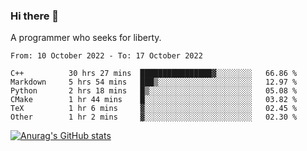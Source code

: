 ### Hi there 👋

<!--
**shejialuo/shejialuo** is a ✨ _special_ ✨ repository because its `README.md` (this file) appears on your GitHub profile.

Here are some ideas to get you started:

- 🔭 I’m currently working on ...
- 🌱 I’m currently learning ...
- 👯 I’m looking to collaborate on ...
- 🤔 I’m looking for help with ...
- 💬 Ask me about ...
- 📫 How to reach me: ...
- 😄 Pronouns: ...
- ⚡ Fun fact: ...
-->

A programmer who seeks for liberty.

<!--START_SECTION:waka-->

```text
From: 10 October 2022 - To: 17 October 2022

C++          30 hrs 27 mins  ████████████████▓░░░░░░░░   66.86 %
Markdown     5 hrs 54 mins   ███▒░░░░░░░░░░░░░░░░░░░░░   12.97 %
Python       2 hrs 18 mins   █▒░░░░░░░░░░░░░░░░░░░░░░░   05.08 %
CMake        1 hr 44 mins    █░░░░░░░░░░░░░░░░░░░░░░░░   03.82 %
TeX          1 hr 6 mins     ▓░░░░░░░░░░░░░░░░░░░░░░░░   02.45 %
Other        1 hr 2 mins     ▓░░░░░░░░░░░░░░░░░░░░░░░░   02.30 %
```

<!--END_SECTION:waka-->

[![Anurag's GitHub stats](https://github-readme-stats.vercel.app/api?username=shejialuo&show_icons=true&theme=dracula)](https://github.com/anuraghazra/github-readme-stats)
